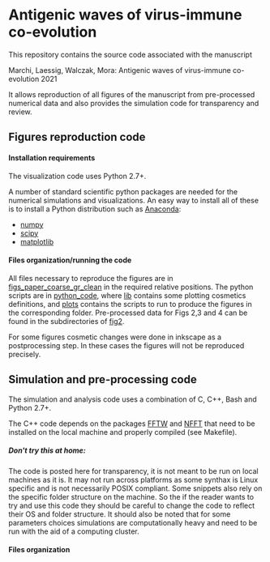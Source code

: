 # Antigenic waves of virus-immune co-evolution


This repository contains the source code associated with the manuscript

Marchi, Laessig, Walczak, Mora: Antigenic waves of virus-immune co-evolution 2021

It allows reproduction of all figures of the manuscript from pre-processed numerical data and also provides the simulation code for transparency and review.


## Figures reproduction code

#### Installation requirements

The visualization code uses Python 2.7+.

A number of standard scientific python packages are needed for the numerical simulations and visualizations. An easy way to install all of these is to install a Python distribution such as [Anaconda](https://www.anaconda.com/):

- [numpy](https://numpy.org/)
- [scipy](https://www.scipy.org/)
- [matplotlib](https://matplotlib.org/stable/index.html)


#### Files organization/running the code

All files necessary to reproduce the figures are in [figs_paper_coarse_gr_clean](./figs_paper_coarse_gr_clean) in the required relative positions.
The python scripts are in [python_code](./figs_paper_coarse_gr_clean/python_code), where [lib](./figs_paper_coarse_gr_clean/python_code/lib) contains some plotting cosmetics definitions, and [plots](./figs_paper_coarse_gr_clean/python_code/plots) contains the scripts to run to produce the figures in the corresponding folder. Pre-processed data for Figs 2,3 and 4 can be found in the subdirectories of [fig2](./figs_paper_coarse_gr_clean/fig2).

For some figures cosmetic changes were done in inkscape as a postprocessing step. In these cases the figures will not be reproduced precisely.

## Simulation and pre-processing code


The simulation and analysis code uses a combination of C, C++, Bash and Python 2.7+. 

The C++ code depends on the packages [FFTW](http://www.fftw.org/) and [NFFT](https://www-user.tu-chemnitz.de/~potts/nfft/) that need to be installed on the local machine and properly compiled (see Makefile).


##### Don't try this at home:
The code is posted here for transparency, it is not meant to be run on local machines as it is. It may not run across platforms as some synthax is Linux specific and is not necessarily POSIX compliant. 
Some snippets also rely on the specific folder structure on the machine. So the if the reader wants to try and use this code they should be careful to change the code to reflect their OS and folder structure. 
It should also be noted that for some parameters choices simulations are computationally heavy and need to be run with the aid of a computing cluster.

#### Files organization

